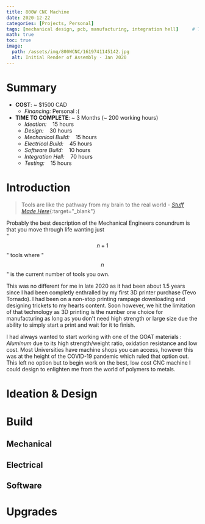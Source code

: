 ```yaml
---
title: 800W CNC Machine
date: 2020-12-22 
categories: [Projects, Personal]
tags: [mechanical design, pcb, manufacturing, integration hell]     # TAG names should always be lowercase
math: true
toc: true
image:
  path: /assets/img/800WCNC/1619741145142.jpg
  alt: Initial Render of Assembly - Jan 2020
---
```

# Summary
- **COST**: ~ $1500 CAD
    + *Financing:* Personal :(
- **TIME TO COMPLETE**: ~ 3 Months (~ 200 working hours)
    + *Ideation:* &nbsp;&nbsp; 15 hours
    + *Design:* &nbsp;&nbsp; 30 hours
    + *Mechanical Build:* &nbsp;&nbsp; 15 hours
    + *Electrical Build:* &nbsp;&nbsp; 45 hours
    + *Software Build:* &nbsp;&nbsp; 10 hours
    + *Integration Hell:* &nbsp;&nbsp; 70 hours
    + *Testing:* &nbsp;&nbsp; 15 hours  
<!-- &nbsp; is to add some "tab" spaces -->

# Introduction
> Tools are like the pathway from my brain to the real world - [*Stuff Made Here*](https://www.youtube.com/@StuffMadeHere){:target="_blank"}

Probably the best description of the Mechanical Engineers conundrum is that you move through life wanting just   
"$$ n + 1 $$" tools where "$$ n $$" is the current number of tools you own.

This was no different for me in late 2020 as it had been about 1.5 years since I had been completly enthralled by my first 3D printer purchase (Tevo Tornado). I had been on a non-stop printing rampage downloading and designing trickets to my hearts content. Soon however, we hit the limitation of that technology as 3D printing is the number one choice for manufacturing as long as you don't need high strength or large size due the ability to simply start a print and wait for it to finish.

I had always wanted to start working with one of the GOAT materials : *Aluminum* due to its high strength/weight ratio, oxidation resistance and low cost. Most Universities have machine shops you can access, however this was at the height of the COVID-19 pandemic which ruled that option out. This left no option but to begin work on the best, low cost CNC machine I could design to enlighten me from the world of polymers to metals.

# Ideation & Design 

# Build

## Mechanical
## Electrical
## Software
# Upgrades

